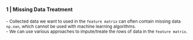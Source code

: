 
#### 1 | Missing Data Treatment

<sub>
- Collected data we want to used in the <code>feature matrix</code> can often contain missing data <code>np.nan</code>, which cannot be used with machine learning algorithms. <br>
- We can use various approaches to impute/treate the rows of data in the <code>feature matrix</code>.
